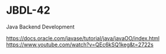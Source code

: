 # JBDL-42
 Java Backend Development
 
 https://docs.oracle.com/javase/tutorial/java/javaOO/index.html
https://www.youtube.com/watch?v=QEc6kSQ1keg&t=2722s

